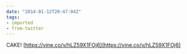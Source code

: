 ```yaml
---
date: "2014-01-12T20:47:04Z"
tags:
- imported
- from-twitter
---
```

CAKE\! [https://vine.co/v/hLZ59X1FOj6](https://vine.co/v/hLZ59X1FOj6)
